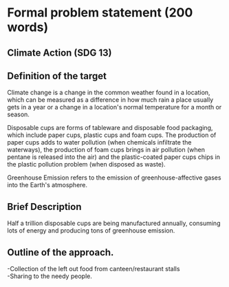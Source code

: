 # Formal problem statement (200 words)
## Climate Action (SDG 13)

## Definition of the target
Climate change is a change in the common weather found in a location, which can be measured as a difference in how much rain a place usually gets in a year or a change in a location's normal temperature for a month or season.

Disposable cups are forms of tableware and disposable food packaging, which include paper cups, plastic cups and foam cups. The production of paper cups adds to water pollution (when chemicals infiltrate the waterways), the production of foam cups brings in air pollution (when pentane is released into the air) and the plastic-coated paper cups chips in the plastic pollution problem (when disposed as waste). 

Greenhouse Emission refers to the emission of greenhouse-affective gases into the Earth's atmosphere.

## Brief Description
Half a trillion disposable cups are being manufactured annually, consuming lots of energy and producing tons of greenhouse emission.

## Outline of the approach.
-Collection of the left out food from canteen/restaurant stalls<br>
-Sharing to the needy people. 